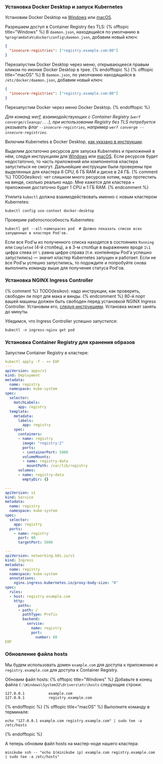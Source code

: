 ### Установка Docker Desktop и запуск Kubernetes

Установим Docker Desktop на [Windows](https://docs.docker.com/docker-for-windows/install/) или [macOS](https://docs.docker.com/docker-for-mac/install/).

Разрешаем доступ в Container Registry без TLS:
{% offtopic title="Windows" %}
В `daemon.json`, находящийся по умолчанию в `%programdata%\docker\config\daemon.json`, добавим новый ключ:
```json
{
  "insecure-registries": ["registry.example.com:80"]
}
```
Перезапустим Docker Desktop через меню, открывающееся правым кликом по иконке Docker Desktop в трее.
{% endofftopic %}
{% offtopic title="macOS" %}
В `daemon.json`, по умолчанию находящийся в `/etc/docker/daemon.json`, добавим новый ключ:
```json
{
  "insecure-registries": ["registry.example.com:80"]
}
```
Перезапустим Docker через меню Docker Desktop.
{% endofftopic %}

_Для команд werf, взаимодействующих с Container Registry (`werf converge/cleanup/...`), при использовании Registry без TLS потребуется указывать флаг `--insecure-registries`, например `werf converge --insecure-registries`._

Включим Kubernetes в Docker Desktop, [как указано в инструкции](https://docs.docker.com/desktop/kubernetes/).

Выделим достаточно ресурсов для запуска Kubernetes и приложений в нём, следуя инструкциям для [Windows](https://docs.docker.com/docker-for-windows/#resources) или [macOS](https://docs.docker.com/docker-for-mac/#resources). Если ресурсов будет недостаточно, то часть приложений или компонентов кластера запуститься не смогут. Дальнейшие инструкции были проверены при выделенных для кластера 6 CPU, 6 ГБ RAM и диске в 24 ГБ.
{% comment %} TODO(lesikov): чет слишком много ресурсов хотим, надо протестить на винде, сколько реально надо. Мне кажется для кластера + приложения достаточно будет 1 CPU и 1 ГБ RAM. {% endcomment %}

Утилита `kubectl` должна взаимодействовать именно с новым кластером Kubernetes:
```shell
kubectl config use-context docker-desktop
```

Проверим работоспособность Kubernetes:
```shell
kubectl get --all-namespaces pod  # Должно показать список всех запущенных в кластере Pod'ов.
```

Если все Pod'ы из полученного списка находятся в состояниях `Running` или `Completed` (4-й столбец), а в 3-м столбце в выражениях вроде `1\1` цифра слева от `\` равна цифре справа (т.е. контейнеры Pod'а успешно запустились) — значит кластер Kubernetes запущен и работает. Если не все Pod'ы успешно запустились, то подождите и попробуйте снова выполнить команду выше для получения статуса Pod'ов.

### Установка NGINX Ingress Controller

{% comment %} TODO(lesikov): надо инструкции, как проверить, свободен ли порт для мака и винды. {% endcomment %}
80-й порт вашей машины должен быть свободен перед установкой NGINX Ingress Controller. Установим его, [следуя инструкциям](https://kubernetes.github.io/ingress-nginx/deploy/#docker-desktop). Установка может занять до минуты.

Убедимся, что Ingress Controller успешно запустился:
```shell
kubectl -n ingress-nginx get pod
```

### Установка Container Registry для хранения образов

Запустим Container Registry в кластере:
```yaml
kubectl apply -f - << EOF
---
apiVersion: apps/v1
kind: Deployment
metadata:
  name: registry
  namespace: kube-system
spec:
  selector:
    matchLabels:
      app: registry
  template:
    metadata:
      labels:
        app: registry
    spec:
      containers:
      - name: registry
        image: "registry:2"
        ports:
        - containerPort: 5000
        volumeMounts:
        - name: registry-data
          mountPath: /var/lib/registry
      volumes:
      - name: registry-data
        emptyDir: {}

---
apiVersion: v1
kind: Service
metadata:
  name: registry
  namespace: kube-system
spec:
  selector:
    app: registry
  ports:
    - name: registry
      port: 80
      targetPort: 5000

---
apiVersion: networking.k8s.io/v1
kind: Ingress
metadata:
  name: registry
  namespace: kube-system
  annotations:
    nginx.ingress.kubernetes.io/proxy-body-size: "0"
spec:
  rules:
  - host: registry.example.com
    http:
      paths:
      - path: /
        pathType: Prefix
        backend:
          service:
            name: registry
            port:
              number: 80
EOF
```

### Обновление файла hosts

Мы будем использовать домен `example.com` для доступа к приложению и `registry.example.com` для доступа к Container Registry.

Обновим файл hosts:
{% offtopic title="Windows" %}
Добавьте в конец файла `C:\Windows\System32\drivers\etc\hosts` следующие строки:
```
127.0.0.1           example.com
127.0.0.1           registry.example.com
```
{% endofftopic %}
{% offtopic title="macOS" %}
Выполните команду в терминале:
```shell
echo "127.0.0.1 example.com registry.example.com" | sudo tee -a /etc/hosts
```
{% endofftopic %}

А теперь обновим файл hosts на мастер-ноде нашего кластера:
```shell
minikube ssh -- "echo $(minikube ip) example.com registry.example.com | sudo tee -a /etc/hosts"
```
